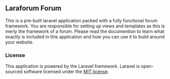 ## Laraforum Forum

This is a pre-built laravel application packed with a fully functional forum framework. You are responsible for setting up views and templates as this is merly the framework of a forum. Please read the documention to learn what exactly is included in this application and how you can use it to build around your website.

### License

This application is powered by the Laravel framework. Laravel is open-sourced software licensed under the [MIT license](http://opensource.org/licenses/MIT). 

